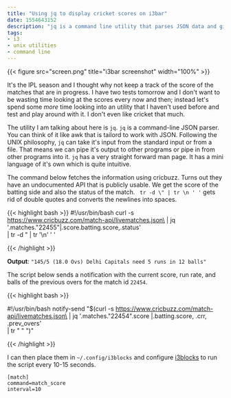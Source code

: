 ```yaml
---
title: "Using jq to display cricket scores on i3bar"
date: 1554643152
description: "jq is a command line utility that parses JSON data and gives you the ability to access it using a simple syntax."
tags:
- i3
- unix utilities
- command line
---
```



{{< figure src="screen.png" title="i3bar screenshot" width="100%" >}}

It's the IPL season and I thought why not keep a track of the score of the
matches that are in progress. I have two tests tomorrow and I don't want to be
wasting time looking at the scores every now and then; instead let's spend some
*more* time looking into an utility that I haven't used before and test and play
around with it. I don't even like cricket that much.

The utility I am talking about here is `jq`. `jq` is a command-line JSON
parser. You can think of it like awk that is tailord to work with JSON.
Following the UNIX philosophy, `jq` can take it's input from the standard input
or from a file.  That means we can pipe it's output to other programs or pipe
in from other programs into it. `jq` has a very straight forward man page.  It
has a mini language of it's own which is quite intuitive.

The command below fetches the information using cricbuzz. Turns out they have
an undocumented API that is publicly usable. We get the score of the batting
side and also the status of the match. ` tr -d \" | tr \n ' '` gets rid of
double quotes and converts the newlines into spaces.


{{< highlight bash >}}
#!/usr/bin/bash
curl -s https://www.cricbuzz.com/match-api/livematches.json\
    | jq '.matches."22455"|.score.batting.score,.status'\
    | tr -d \" | tr '\n' ' '


{{< /highlight >}}

**Output**: 
`"145/5 (18.0 Ovs) Delhi Capitals need 5 runs in 12 balls"`


The script below sends a notification with the current score, run rate, and
balls of the previous overs for the match id `22454`.

{{< highlight bash >}}

#!/usr/bin/bash
notify-send "$(curl -s https://www.cricbuzz.com/match-api/livematches.json\
    | jq '.matches."22454".score |.batting.score, .crr, .prev_overs'\
    | tr \" " ")"

{{< /highlight >}}

I can then place them in `~/.config/i3blocks` and configure
[i3blocks](https://www.github.com/vivien/i3blocks) to run the script every
10-15 seconds.

    [match]
    command=match_score
    interval=10
